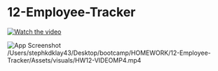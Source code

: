 # 12-Employee-Tracker

[![Watch the video](https://i.imgur.com/vKb2F1B.png)](./Assets/visuals/HW12-VIDEO.mov)

![App Screenshot](https://github.com/noahfajarda/12-Employee-Tracker/blob/main/Assets/visuals/HW12-VIDEO.webp)
/Users/stephkdklay43/Desktop/bootcamp/HOMEWORK/12-Employee-Tracker/Assets/visuals/HW12-VIDEOMP4.mp4
